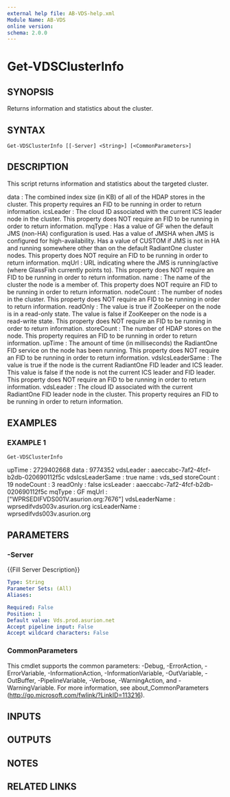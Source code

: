 ```yaml
---
external help file: AB-VDS-help.xml
Module Name: AB-VDS
online version:
schema: 2.0.0
---
```


# Get-VDSClusterInfo

## SYNOPSIS
Returns information and statistics about the cluster.

## SYNTAX

```
Get-VDSClusterInfo [[-Server] <String>] [<CommonParameters>]
```

## DESCRIPTION
This script returns information and statistics about the targeted cluster.

data             : The combined index size (in KB) of all of the HDAP stores in the cluster.
This property requires an FID to be running 
                    in order to return information.
icsLeader        : The cloud ID associated with the current ICS leader node in the cluster.
This property does NOT require an FID to be 
                    running in order to return information.
mqType           : Has a value of GF when the default JMS (non-HA) configuration is used.
Has a value of JMSHA when JMS is configured for 
                    high-availability.
Has a value of CUSTOM if JMS is not in HA and running somewhere other than on the default RadiantOne 
                    cluster nodes.
This property does NOT require an FID to be running in order to return information.
mqUrl            : URL indicating where the JMS is running/active (where GlassFish currently points to).
This property does NOT require an 
                    FID to be running in order to return information.
name             : The name of the cluster the node is a member of.
This property does NOT require an FID to be running in order to return 
                    information.
nodeCount        : The number of nodes in the cluster.
This property does NOT require an FID to be running in order to return information.
readOnly         : The value is true if ZooKeeper on the node is in a read-only state.
The value is false if ZooKeeper on the node is a 
                     read-write state.
This property does NOT require an FID to be running in order to return information.
storeCount       : The number of HDAP stores on the node.
This property requires an FID to be running in order to return information.
upTime           : The amount of time (in milliseconds) the RadiantOne FID service on the node has been running.
This property does NOT 
                    require an FID to be running in order to return information.
vdsIcsLeaderSame : The value is true if the node is the current RadiantOne FID leader and ICS leader.
This value is false if the node 
                    is not the current ICS leader and FID leader.
This property does NOT require an FID to be running in order to return 
                    information.
vdsLeader        : The cloud ID associated with the current RadiantOne FID leader node in the cluster.
This property requires an FID to 
                    be running in order to return information.

## EXAMPLES

### EXAMPLE 1
```
Get-VDSClusterInfo
```

upTime           : 2729402668
data             : 9774352
vdsLeader        : aaeccabc-7af2-4fcf-b2db-020690112f5c
vdsIcsLeaderSame : true
name             : vds_sed
storeCount       : 19
nodeCount        : 3
readOnly         : false
icsLeader        : aaeccabc-7af2-4fcf-b2db-020690112f5c
mqType           : GF
mqUrl            : \["WPRSEDIFVDS001V.asurion.org:7676"\]
vdsLeaderName    : wprsedifvds003v.asurion.org
icsLeaderName    : wprsedifvds003v.asurion.org

## PARAMETERS

### -Server
{{Fill Server Description}}

```yaml
Type: String
Parameter Sets: (All)
Aliases:

Required: False
Position: 1
Default value: Vds.prod.asurion.net
Accept pipeline input: False
Accept wildcard characters: False
```

### CommonParameters
This cmdlet supports the common parameters: -Debug, -ErrorAction, -ErrorVariable, -InformationAction, -InformationVariable, -OutVariable, -OutBuffer, -PipelineVariable, -Verbose, -WarningAction, and -WarningVariable.
For more information, see about_CommonParameters (http://go.microsoft.com/fwlink/?LinkID=113216).

## INPUTS

## OUTPUTS

## NOTES

## RELATED LINKS
